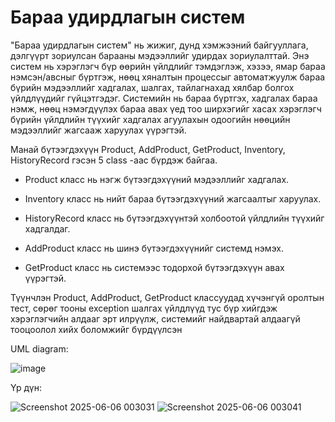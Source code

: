 # Бараа удирдлагын систем
"Бараа удирдлагын систем" нь жижиг, дунд хэмжээний байгууллага, дэлгүүрт зориулсан барааны мэдээллийг удирдах зориулалттай. Энэ систем нь хэрэглэгч бүр өөрийн үйлдлийг тэмдэглэж, хэзээ, ямар бараа нэмсэн/авсныг бүртгэж, нөөц хяналтын процессыг автоматжуулж бараа бүрийн мэдээллийг хадгалах, шалгах, тайлагнахад хялбар болгох үйлдлүүдийг гүйцэтгэдэг. Системийн нь бараа бүртгэх, хадгалах бараа нэмж, нөөц нэмэгдүүлэх бараа авах үед тоо ширхэгийг хасах хэрэглэгч бүрийн үйлдлийн түүхийг хадгалах агуулахын одоогийн нөөцийн мэдээллийг жагсааж харуулах үүрэгтэй. 
  
Манай бүтээгдэхүүн Product, AddProduct, GetProduct, Inventory, HistoryRecord гэсэн 5 class -аас бүрдэж байгаа.

- Product класс нь нэгж бүтээгдэхүүний мэдээллийг хадгалах.

- Inventory класс нь нийт бараа бүтээгдэхүүний жагсаалтыг харуулах.

- HistoryRecord класс нь бүтээгдэхүүнтэй холбоотой үйлдлийн түүхийг хадгалдаг.

- AddProduct класс нь шинэ бүтээгдэхүүнийг системд нэмэх.

- GetProduct класс нь системээс тодорхой бүтээгдэхүүн авах үүрэгтэй.

Түүнчлэн Product, AddProduct, GetProduct классуудад хүчэнгүй оролтын тест, сөрөг тооны  exception шалгах үйлдлүүд тус бүр хийгдэж хэрэглэгчийн алдааг эрт илрүүлж, системийг найдвартай алдаагүй тооцоолол хийх боломжийг бүрдүүлсэн

UML diagram:

![image](https://github.com/user-attachments/assets/7bfae343-31a7-4172-b680-9aca09968526)

Үр дүн: 

  ![Screenshot 2025-06-06 003031](https://github.com/user-attachments/assets/f4f3be7f-bf6b-4e84-91e4-3cb035069219)
  ![Screenshot 2025-06-06 003041](https://github.com/user-attachments/assets/5be7b70c-366e-42da-abef-0362ae878f70)




	
	
	
	
	
	
	
	
	
	


